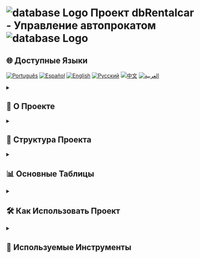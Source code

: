 # <img src="https://cdn.icon-icons.com/icons2/494/PNG/512/database_icon-icons.com_48316.png" alt="database Logo" width="52" height="30" /> Проект dbRentalcar - Управление автопрокатом <img src="https://cdn.icon-icons.com/icons2/494/PNG/512/database_icon-icons.com_48316.png" alt="database Logo" width="52" height="30" />

  <summary><h2>🌐 Доступные Языки</h2></summary>

  [![Português](https://img.shields.io/badge/Português-green)](https://github.com/SamuelRocha91/dbRentalCar/blob/main/README.md) 
  [![Español](https://img.shields.io/badge/Español-yellow)](https://github.com/SamuelRocha91/dbRentalCar/blob/main/README_es.md) 
  [![English](https://img.shields.io/badge/English-blue)](https://github.com/SamuelRocha91/dbRentalCar/blob/main/README_en.md) 
  [![Русский](https://img.shields.io/badge/Русский-lightgrey)](https://github.com/SamuelRocha91/dbRentalCar/blob/main/README_ru.md) 
  [![中文](https://img.shields.io/badge/中文-red)](https://github.com/SamuelRocha91/dbRentalCar/blob/main/README_ch.md) 
  [![العربية](https://img.shields.io/badge/العربية-orange)](https://github.com/SamuelRocha91/dbRentalCar/blob/main/README_ar.md)

<details>
  <summary><h2>📖 О Проекте</h2></summary>

  Этот проект разработан для управления операциями автопроката. Он использует базу данных SQLite под названием `dbRentalcar.db`, расположенную в папке `database`, которая хранит информацию о клиентах, автомобилях, сотрудниках и аренде. Кроме того, были созданы миграции, начальные данные (seeds) и настраиваемые запросы для эффективного управления данными и их запросов.

  ![Диаграмма](./images/diagrama.png)
</details>

<details>
  <summary><h2>📁 Структура Проекта</h2></summary>

  - **database/dbRentalcar.db**: Основной файл базы данных SQLite.
  - **database/migrations/**: SQL-скрипты, отвечающие за создание таблиц и их связей.
  - **database/seeds/**: Скрипты для заполнения базы данных начальными данными (клиенты, автомобили, сотрудники и т.д.).
  - **query/**: Содержит настраиваемые SQL-запросы для взаимодействия с базой данных.
</details>

<details>
  <summary><h2>📊 Основные Таблицы</h2></summary>

  Таблицы, созданные в этой базе данных, включают:

  - **CUSTOMERS**: Хранит информацию о клиентах.
  - **CARS**: Хранит данные об автомобилях, доступных для аренды.
  - **EMPLOYEES**: Содержит информацию о сотрудниках.
  - **LOCATIONS**: Регистрирует операции аренды, связывая клиентов, автомобили и сотрудников.
</details>

<details>
  <summary><h2>🛠️ Как Использовать Проект</h2></summary>

  1. Клонируйте этот репозиторий:
     ```bash
     git clone https://github.com/SamuelRocha91/dbRentalCar
     ```

  2. Установите SQLite, если еще не установлено:
     - В Ubuntu:
       ```bash
       sudo apt-get install sqlite3
       ```

  3. Подключитесь к базе данных:
     ```bash
     sqlite3 database/dbRentalcar.db
     ```

  4. Выполните миграции для создания таблиц:
     - Перейдите в папку `database/migrations` и выполните SQL-файлы.

  5. Заполните базу данных начальными данными с помощью seeds:
     - Перейдите в папку `database/seeds` и выполните SQL-файлы для добавления начальных данных.

  6. Используйте настраиваемые запросы из папки `query` для взаимодействия с базой данных.
</details>

<details>
  <summary><h2>🔧 Используемые Инструменты</h2></summary>

  - **SQLite**: Реляционная система управления базами данных.
  - **SQL**: Язык запросов для взаимодействия с базой данных.
  - **Миграции/Начальные Данные (Seeds)**: Скрипты для создания и заполнения таблиц базы данных.
</details>